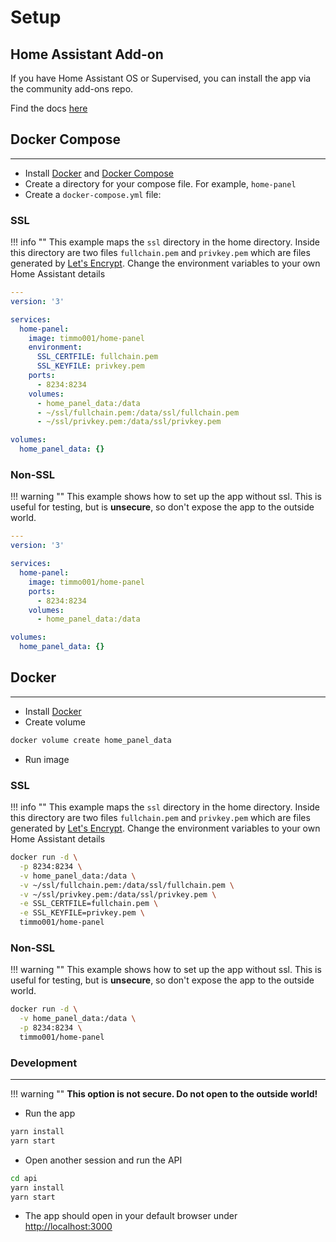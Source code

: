 # Setup

## Home Assistant Add-on

If you have Home Assistant OS or Supervised, you can install the app
via the community add-ons repo.

Find the docs [here](https://github.com/hassio-addons/addon-home-panel#readme)

## Docker Compose

---

- Install [Docker](https://www.docker.com/community-edition) and
 [Docker Compose](https://docs.docker.com/compose/install/)
- Create a directory for your compose file. For example, `home-panel`
- Create a `docker-compose.yml` file:

### SSL

!!! info ""
    This example maps the `ssl` directory in the home directory.
    Inside this directory are two files `fullchain.pem` and `privkey.pem`
    which are files generated by [Let's Encrypt](https://letsencrypt.org/).
    Change the environment variables to your own Home Assistant details

```yaml
---
version: '3'

services:
  home-panel:
    image: timmo001/home-panel
    environment:
      SSL_CERTFILE: fullchain.pem
      SSL_KEYFILE: privkey.pem
    ports:
      - 8234:8234
    volumes:
      - home_panel_data:/data
      - ~/ssl/fullchain.pem:/data/ssl/fullchain.pem
      - ~/ssl/privkey.pem:/data/ssl/privkey.pem

volumes:
  home_panel_data: {}
```

### Non-SSL

!!! warning ""
    This example shows how to set up the app without ssl. This is useful for
     testing, but is **unsecure**, so don't expose the app to the outside
     world.

```yaml
---
version: '3'

services:
  home-panel:
    image: timmo001/home-panel
    ports:
      - 8234:8234
    volumes:
      - home_panel_data:/data

volumes:
  home_panel_data: {}
```

## Docker

---

- Install [Docker](https://www.docker.com/community-edition)
- Create volume

```bash
docker volume create home_panel_data
```

- Run image

### SSL

!!! info ""
    This example maps the `ssl` directory in the home directory.
    Inside this directory are two files `fullchain.pem` and `privkey.pem`
    which are files generated by [Let's Encrypt](https://letsencrypt.org/).
    Change the environment variables to your own Home Assistant details

```bash
docker run -d \
  -p 8234:8234 \
  -v home_panel_data:/data \
  -v ~/ssl/fullchain.pem:/data/ssl/fullchain.pem \
  -v ~/ssl/privkey.pem:/data/ssl/privkey.pem \
  -e SSL_CERTFILE=fullchain.pem \
  -e SSL_KEYFILE=privkey.pem \
  timmo001/home-panel
```

### Non-SSL

!!! warning ""
    This example shows how to set up the app without ssl. This is useful for
     testing, but is **unsecure**, so don't expose the app to the outside
     world.

```bash
docker run -d \
  -v home_panel_data:/data \
  -p 8234:8234 \
  timmo001/home-panel
```

### Development

---

!!! warning ""
    **This option is not secure. Do not open to the outside world!**

- Run the app

```bash
yarn install
yarn start
```

- Open another session and run the API

```bash
cd api
yarn install
yarn start
```

- The app should open in your default browser under [http://localhost:3000](http://localhost:3000)
